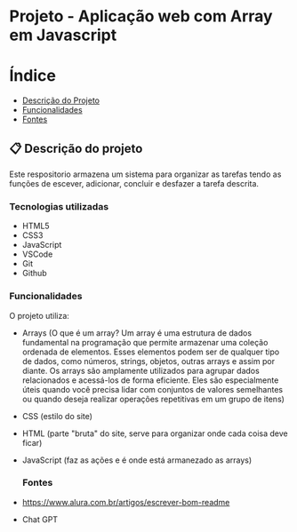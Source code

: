 # Projeto - Aplicação web com Array em Javascript

# Índice

* [Descrição do Projeto](#-descrição-do-projeto)
* [Funcionalidades](#Funcionalidades)
* [Fontes](#fontes)

## 📋 Descrição do projeto
Este respositorio armazena um sistema para organizar as tarefas tendo as funções de escever, adicionar, concluir e desfazer a tarefa descrita.


### Tecnologias utilizadas

* HTML5
* CSS3
* JavaScript
* VSCode
* Git
* Github


### Funcionalidades

O projeto utiliza:

* Arrays
     (O que é um array? Um array é uma estrutura de dados fundamental na programação que permite armazenar uma coleção ordenada de elementos. Esses elementos podem ser de qualquer tipo de dados, como números, strings, objetos, outras arrays e assim por diante. Os arrays são amplamente utilizados para agrupar dados relacionados e acessá-los de forma eficiente. Eles são especialmente úteis quando você precisa lidar com conjuntos de valores semelhantes ou quando deseja realizar operações repetitivas em um grupo de itens)
* CSS
     (estilo do site)
* HTML
     (parte "bruta" do site, serve para organizar onde cada coisa deve ficar) 
* JavaScript
    (faz as ações e é onde está armanezado as arrays)


    ### Fontes

* https://www.alura.com.br/artigos/escrever-bom-readme
* Chat GPT


